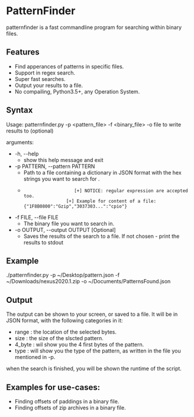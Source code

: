 # PatternFinder
patternfinder is a fast commandline program for searching within binary files.

## Features
* Find apperances of patterns in specific files.
* Support in regex search.
* Super fast searches.
* Output your results to a file.
* No compailing, Python3.5+, any Operation System.

## Syntax
Usage: patternfinder.py -p <pattern_file> -f <binary_file> -o <outputfile> file to write results to (optional)

arguments:
* -h, --help 
  * show this help message and exit
* -p PATTERN, --pattern PATTERN
  * Path to a file containing a dictionary in JSON format with the hex strings you want to search for .
  *                        [+] NOTICE: regular expression are accepted too.
                        [+] Example for content of a file: {"1F8B0800":"Gzip","3037303...":"cpio"}
*  -f FILE, --file FILE
    * The binary file you want to search in.
*  -o OUTPUT, --output OUTPUT    [Optional]
    * Saves the results of the search to a file. If not chosen - print the results to stdout

## Example
./patternfinder.py -p ~/Desktop/pattern.json -f ~/Downloads/nexus2020.1.zip -o ~/Documents/PatternsFound.json

## Output
The output can be shown to your screen, or saved to a file.
It will be in JSON format, with the following categories in it:
- range : the location of the selected bytes.
- size : the size of the slscted pattern.
- 4_byte : wil show you the 4 first bytes of the pattern.
- type : will show you the type of the pattern, as written in the file you mentioned in -p.

when the search is finished, you will be shown the runtime of the script.

## Examples for use-cases:
* Finding offsets of paddings in a binary file.
* Finding offsets of zip archives in a binary file.
